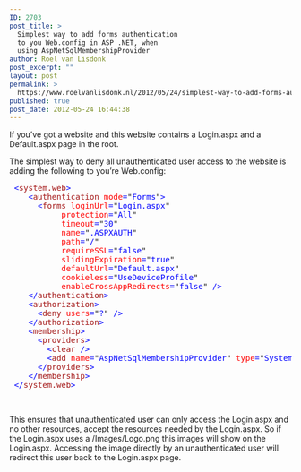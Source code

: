 ```yaml
---
ID: 2703
post_title: >
  Simplest way to add forms authentication
  to you Web.config in ASP .NET, when
  using AspNetSqlMembershipProvider
author: Roel van Lisdonk
post_excerpt: ""
layout: post
permalink: >
  https://www.roelvanlisdonk.nl/2012/05/24/simplest-way-to-add-forms-authentication-to-you-web-config-in-asp-net-when-using-aspnetsqlmembershipprovider/
published: true
post_date: 2012-05-24 16:44:38
---
```

<p>If you’ve got a website and this website contains a Login.aspx and a Default.aspx page in the root.</p>  <p>The simplest way to deny all unauthenticated user access to the website is adding the following to you’re Web.config:</p>  <pre class="code"> <span style="color: blue">&lt;</span><span style="color: #a31515">system.web</span><span style="color: blue">&gt;
    &lt;</span><span style="color: #a31515">authentication </span><span style="color: red">mode</span><span style="color: blue">=</span>&quot;<span style="color: blue">Forms</span>&quot;<span style="color: blue">&gt;
      &lt;</span><span style="color: #a31515">forms </span><span style="color: red">loginUrl</span><span style="color: blue">=</span>&quot;<span style="color: blue">Login.aspx</span>&quot;
           <span style="color: red">protection</span><span style="color: blue">=</span>&quot;<span style="color: blue">All</span>&quot;
           <span style="color: red">timeout</span><span style="color: blue">=</span>&quot;<span style="color: blue">30</span>&quot;
           <span style="color: red">name</span><span style="color: blue">=</span>&quot;<span style="color: blue">.ASPXAUTH</span>&quot;
           <span style="color: red">path</span><span style="color: blue">=</span>&quot;<span style="color: blue">/</span>&quot;
           <span style="color: red">requireSSL</span><span style="color: blue">=</span>&quot;<span style="color: blue">false</span>&quot;
           <span style="color: red">slidingExpiration</span><span style="color: blue">=</span>&quot;<span style="color: blue">true</span>&quot;
           <span style="color: red">defaultUrl</span><span style="color: blue">=</span>&quot;<span style="color: blue">Default.aspx</span>&quot;
           <span style="color: red">cookieless</span><span style="color: blue">=</span>&quot;<span style="color: blue">UseDeviceProfile</span>&quot;
           <span style="color: red">enableCrossAppRedirects</span><span style="color: blue">=</span>&quot;<span style="color: blue">false</span>&quot; <span style="color: blue">/&gt;
    &lt;/</span><span style="color: #a31515">authentication</span><span style="color: blue">&gt;
    &lt;</span><span style="color: #a31515">authorization</span><span style="color: blue">&gt;
      &lt;</span><span style="color: #a31515">deny </span><span style="color: red">users</span><span style="color: blue">=</span>&quot;<span style="color: blue">?</span>&quot; <span style="color: blue">/&gt;
    &lt;/</span><span style="color: #a31515">authorization</span><span style="color: blue">&gt;
    &lt;</span><span style="color: #a31515">membership</span><span style="color: blue">&gt;
      &lt;</span><span style="color: #a31515">providers</span><span style="color: blue">&gt;
        &lt;</span><span style="color: #a31515">clear </span><span style="color: blue">/&gt;
        &lt;</span><span style="color: #a31515">add </span><span style="color: red">name</span><span style="color: blue">=</span>&quot;<span style="color: blue">AspNetSqlMembershipProvider</span>&quot; <span style="color: red">type</span><span style="color: blue">=</span>&quot;<span style="color: blue">System.Web.Security.SqlMembershipProvider</span>&quot; <span style="color: red">connectionStringName</span><span style="color: blue">=</span>&quot;<span style="color: blue">ApplicationServices</span>&quot; <span style="color: red">enablePasswordRetrieval</span><span style="color: blue">=</span>&quot;<span style="color: blue">false</span>&quot; <span style="color: red">enablePasswordReset</span><span style="color: blue">=</span>&quot;<span style="color: blue">true</span>&quot; <span style="color: red">requiresQuestionAndAnswer</span><span style="color: blue">=</span>&quot;<span style="color: blue">false</span>&quot; <span style="color: red">requiresUniqueEmail</span><span style="color: blue">=</span>&quot;<span style="color: blue">false</span>&quot; <span style="color: red">maxInvalidPasswordAttempts</span><span style="color: blue">=</span>&quot;<span style="color: blue">5</span>&quot; <span style="color: red">minRequiredPasswordLength</span><span style="color: blue">=</span>&quot;<span style="color: blue">6</span>&quot; <span style="color: red">minRequiredNonalphanumericCharacters</span><span style="color: blue">=</span>&quot;<span style="color: blue">0</span>&quot; <span style="color: red">passwordAttemptWindow</span><span style="color: blue">=</span>&quot;<span style="color: blue">10</span>&quot; <span style="color: red">applicationName</span><span style="color: blue">=</span>&quot;<span style="color: blue">/</span>&quot; <span style="color: blue">/&gt;
      &lt;/</span><span style="color: #a31515">providers</span><span style="color: blue">&gt;
    &lt;/</span><span style="color: #a31515">membership</span><span style="color: blue">&gt;
 </span><span style="color: blue">&lt;/</span><span style="color: #a31515">system.web</span><span style="color: blue">&gt;
</span></pre>


<p>&#160;</p>

<p>This ensures that unauthenticated user can only access the Login.aspx and no other resources, accept the resources needed by the Login.aspx. So if the Login.aspx uses a /Images/Logo.png this images will show on the Login.aspx. Accessing the image directly by an unauthenticated user will redirect this user back to the Login.aspx page.</p>